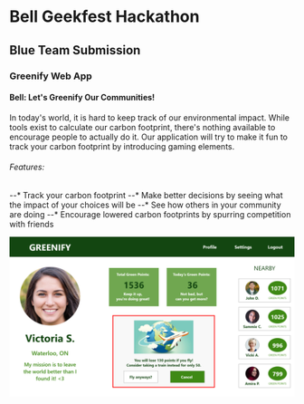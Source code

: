 # Bell Geekfest Hackathon

## Blue Team Submission

### Greenify Web App

#### Bell: Let's Greenify Our Communities!

In today's world, it is hard to keep track of our environmental impact. While tools exist to calculate our carbon footprint, there's nothing available to encourage people to actually do it. Our application will try to make it fun to track your carbon footprint by introducing gaming elements.

###### Features:

--* Track your carbon footprint
--* Make better decisions by seeing what the impact of your choices will be
--* See how others in your community are doing
--* Encourage lowered carbon footprints by spurring competition with friends

![User Interface Example](https://github.com/b-edward/CarbonApp/blob/main/images/UIexample.png)

